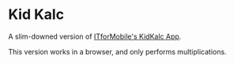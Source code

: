 # Kid Kalc

A slim-downed version of [ITforMobile's KidKalc App](https://github.com/ITforMobile/KidKalc).

This version works in a browser, and only performs multiplications.
